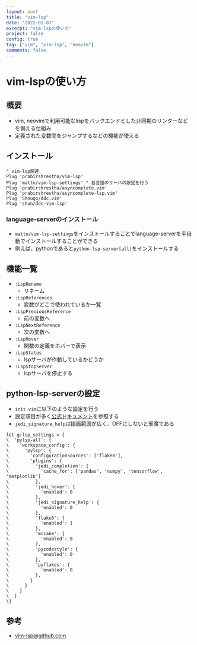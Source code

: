 ```yaml
---
layout: post
title: "vim-lsp"
date: "2022-01-07"
excerpt: "vim-lspの使い方"
project: false
config: true
tag: ["vim", "vim-lsp", "neovim"]
comments: false
---
```


# vim-lspの使い方

## 概要
 - vim, neovimで利用可能なlispをバックエンドとした非同期のリンターなどを備える仕組み
 - 定義された変数間をジャンプするなどの機能が使える

## インストール

```vimscript
" vim-lsp関連
Plug 'prabirshrestha/vim-lsp'
Plug 'mattn/vim-lsp-settings' " 各言語のサーバの設定を行う
Plug 'prabirshrestha/asyncomplete.vim'
Plug 'prabirshrestha/asyncomplete-lsp.vim'
Plug 'Shougo/ddc.vim'
Plug 'shun/ddc-vim-lsp'
```

### language-serverのインストール
 - `mattn/vim-lsp-settings`をインストールすることでlanguage-serverを半自動でインストールすることができる
 - 例えば、pythonであると`python-lsp-server[all]`をインストールする

## 機能一覧
 - `:LspRename`
   - リネーム
 - `:LspReferences`
   - 変数がどこで使われているか一覧
 - `:LspPreviousReference`
   - 前の変数へ
 - `:LspNextReference`
   - 次の変数へ
 - `:LspHover`
   - 関数の定義をホバーで表示
 - `:LspStatus`
   - lspサーバが作動しているかどうか
 - `:LspStopServer`
   - lspサーバを停止する

## python-lsp-serverの設定
 - `init.vim`に以下のような設定を行う
 - 設定項目が多く[公式ドキュメント](https://github.com/python-lsp/python-lsp-server/blob/develop/CONFIGURATION.md)を参照する
 - `jedi_signature_help`は描画範囲が広く、OFFにしないと邪魔である

```vimscript
let g:lsp_settings = {
\  'pylsp-all': {
\    'workspace_config': {
\      'pylsp': {
\        'configurationSources': ['flake8'],
\        'plugins': {
\          'jedi_completion': {
\            'cache_for': ['pandas', 'numpy', 'tensorflow', 'matplotlib']
\          },
\          'jedi_hover': {
\            'enabled': 0
\          },
\          'jedi_signature_help': {
\            'enabled': 0
\          },
\          'flake8': {
\            'enabled': 1
\          },
\          'mccabe': {
\            'enabled': 0
\          },
\          'pycodestyle': {
\            'enabled': 0
\          },
\          'pyflakes': {
\            'enabled': 0
\          },
\        }
\      }
\    }
\  }
\}
```

## 参考
 - [vim-lsp@github.com](https://github.com/prabirshrestha/vim-lsp)
